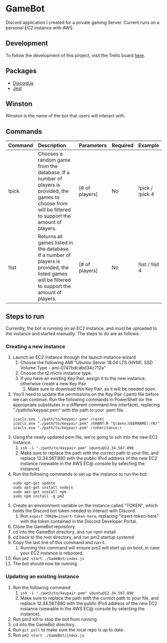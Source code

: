 # GameBot
Discord application I created for a private gaming Server. Current runs on a personal EC2 instance with AWS.

## Development
To follow the development of this project, visit the Trello board [here](https://trello.com/b/wIj1KE92/gamebot).

## Packages
- [Discord.js](https://www.npmjs.com/package/discord.js)
- [Jest](https://www.npmjs.com/package/jest)

## Winston
Winston is the name of the bot that users will interact with. 

## Commands
| Command |                                Description                              |      Parameters       | Required |  Example |
|  :---   |                                   :---                                  |         :---          |   :---   |    :---  |
|  !pick  |  Chooses a random game from the database. If a number of players is provided, the games to choose from will be filtered to support the amount of players. |     [# of players]    |    No    |   !pick / !pick 4 |
|  !list  |  Returns all games listed in the database. If a number of players is provided, the listed games will be filtered to support the amount of players. |     [# of players]    |    No    |   !list / !list 4 |

## Steps to run
Currently, the bot is running on an EC2 instance, and must be uploaded to the instance and started manually. The steps to do are as follows:

### Creating a new instance

1. Launch an EC2 instance through the launch instance wizard
	1. Choose the following AMI "Ubuntu Server 18.04 LTS (HVM), SSD Volume Type - ami-0747bdcabd34c712a"
	2. Choose the t2.micro instance type.
	3. If you have an existing Key Pair, assign it to the new instance, otherwise create a new Key Pair.
		1. Make sure to download this Key Pair, as it will be needed soon.
2. You'll need to update the permissions on the Key Pair (.pem) file before we can continue. Run the following commands in PowerShell (or the appropriate substitutes in a different command line interface), replacing "./path/to/keypair.pem" with the path to your .pem file.
	```
	icacls.exe "./path/to/keypair.pem" /reset
	icacls.exe "./path/to/keypair.pem" /GRANT:R "$($env:USERNAME):(R)"
	icacls.exe "./path/to/keypair.pem" /inheritance:r
	```
3. Using the newly updated pem file, we're going to ssh into the new EC2 instance.
	1. `ssh -i "./path/to/keypair.pem" ubuntu@12.34.567.890`
	2. Make sure to replace the path with the correct path to your file, and replace 12.34.567.890 with the public IPv4 address of the new EC2 instance (viewable in the AWS EC@ console by selecting the instance).
4. Run the following commands to set up the instance to run the bot:
	```
	sudo apt-get update
	sudo apt-get install nodejs
	sudo apt-get install npm
	sudo npm install -g pm2
	```
5. Create an environment variable on the instance called "TOKEN", which holds the Discord bot token needed to interact with Discord.
	1. Run `export TOKEN=insert-token-here`, replacing "insert-token-here" with the token contained in the Discord Developer Portal. 
6. Clone the GameBot repository.
7. cd into the GameBot directory, and run npm install
8. cd back to the root directory, and run pm2 startup systemd
9. Copy the last line of this command and run it.
	1. Running this command will ensure pm2 will start up on boot, in case your EC2 instance is rebooted.
10. Run `pm2 start ./GameBot/index.js`
11. The bot should now be running.

### Updating an existing instance

1. Run the following command:
	1. `ssh -i "./path/to/keypair.pem" ubuntu@12.34.567.890`
	2. Make sure to replace the path with the correct path to your file, and replace 12.34.567.890 with the public IPv4 address of the new EC2 instance (viewable in the AWS EC@ console by selecting the instance).
2. Run pm2 kill to stop the bot from running.
3. cd into the GameBot directory.
4. Run `git pull` to make sure the local repo is up to date.
5. Run `pm2 start ./GameBot/index.js`
